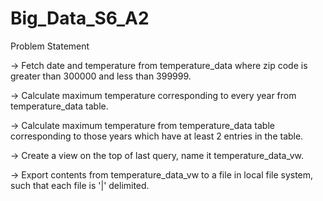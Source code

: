 # Big_Data_S6_A2

Problem Statement


-> Fetch date and temperature from temperature_data where zip code is greater than 300000 and less than 399999.

-> Calculate maximum temperature corresponding to every year from temperature_data table.

-> Calculate maximum temperature from temperature_data table corresponding to those years which have at least 2 entries in the table.

-> Create a view on the top of last query, name it temperature_data_vw.

-> Export contents from temperature_data_vw to a file in local file system, such that each file is '|' delimited.
